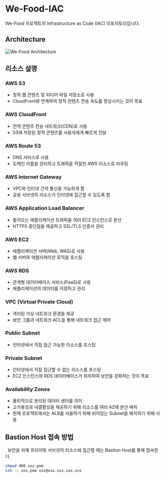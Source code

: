 # We-Food-IAC

We-Food 프로젝트의 Infrastructure as Code (IAC) 리포지토리입니다.

## Architecture

![We-Food Architecture](https://gist.github.com/user-attachments/assets/8144e781-6468-40c7-bf8e-013e6c579a15)

## 리소스 설명

### AWS S3

- 정적 웹 콘텐츠 및 미디어 파일 저장소로 사용
- CloudFront와 연계하여 정적 컨텐츠 전송 속도를 향상시키는 것이 목표

### AWS CloudFront

- 전역 콘텐츠 전송 네트워크(CDN)로 사용
- S3에 저장된 정적 콘텐츠를 사용자에게 빠르게 전달

### AWS Route 53

- DNS 서비스로 사용
- 도메인 이름을 관리하고 트래픽을 적절한 AWS 리소스로 라우팅

### AWS Internet Gateway

- VPC와 인터넷 간의 통신을 가능하게 함
- 공용 서브넷의 리소스가 인터넷에 접근할 수 있도록 함

### AWS Application Load Balancer

- 들어오는 애플리케이션 트래픽을 여러 EC2 인스턴스로 분산
- HTTPS 종단점을 제공하고 SSL/TLS 인증서 관리

### AWS EC2

- 애플리케이션 서버(Web, WAS)로 사용
- 웹 서버와 애플리케이션 로직을 호스팅

### AWS RDS

- 관계형 데이터베이스 서비스(PaaS)로 사용
- 애플리케이션의 데이터를 저장하고 관리

### VPC (Virtual Private Cloud)

- 격리된 가상 네트워크 환경을 제공
- 보안 그룹과 네트워크 ACL을 통해 네트워크 접근 제어

### Public Subnet

- 인터넷에서 직접 접근 가능한 리소스를 호스팅

### Private Subnet

- 인터넷에서 직접 접근할 수 없는 리소스를 호스팅
- EC2 인스턴스와 RDS 데이터베이스가 위치하여 보안을 강화하는 것이 목표

### Availability Zones

- 물리적으로 분리된 데이터 센터를 의미
- 고가용성과 내결함성을 제공하기 위해 리소스를 여러 AZ에 분산 배치
- 현재 프로젝트에서는 ALB를 사용하기 위해 비어있는 Subnet을 배치하기 위해 사용

## Bastion Host 접속 방법

&nbsp; 보안을 위해 프라이빗 서브넷의 리소스에 접근할 때는 Bastion Host를 통해 접속한다.

```bash
chmod 400 xxx.pem
ssh -i xxx.pem xxx@xxx.xxx.xxx.xxx
```
